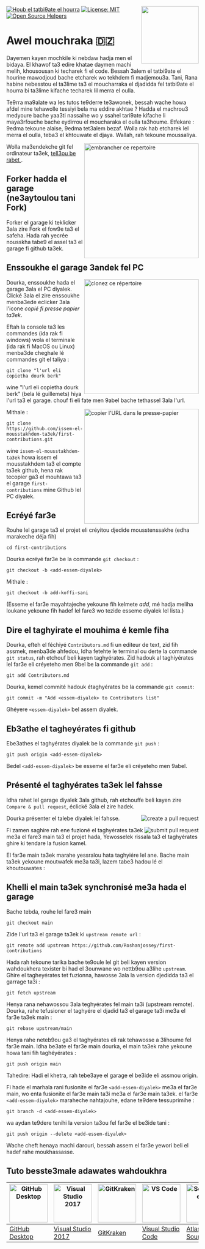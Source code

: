 [![Houb el tatbi9ate el hourra](https://badges.frapsoft.com/os/v1/open-source.svg?v=103)](https://github.com/ellerbrock/open-source-badges/)
[<img align="right" width="150" src="https://firstcontributions.github.io/assets/Readme/join-slack-team.png">](https://join.slack.com/t/firstcontributors/shared_invite/zt-1hg51qkgm-Xc7HxhsiPYNN3ofX2_I8FA)
[![License: MIT](https://img.shields.io/badge/License-MIT-green.svg)](https://opensource.org/licenses/MIT)
[![Open Source Helpers](https://www.codetriage.com/roshanjossey/first-contributions/badges/users.svg)](https://www.codetriage.com/roshanjossey/first-contributions)


# Awel mouchraka 🇩🇿

Dayemen kayen mochkile ki nebdaw hadja men el bidaya. El khawof ta3 edire khatae daymen machi melih, khousousan ki techarek fi el code. Bessah 3alem el tatbi9ate el hourine mawodjoud bache etcharek wo tekhdem fi madjemou3a. Tani, Rana habine nebesstou el ta3lime ta3 el moucharraka el djadidda fel tatbi9ate el hourra bi ta3lime kifache techarek lil merra el oulla.  

Te9rra ma9alate wa les tutos te9derre te3awonek, bessah wache howa afdel mine tehawolle tessiyi bela ma eddire akhtae ? Hadda el machrou3 medyoure bache yaa3ti nassaihe wo y ssahel tari9ate kifache li maya3rfouche bache eydirrou el moucharaka el oulla ta3houme. Etfekare : 9edma tekoune alaise, 9edma tet3alem bezaf. Wolla rak hab etcharek lel merra el oulla, teba3 el khtouwate el djaya. Wallah, rah tekoune moussaliya.

<img align="right" width="300" src="https://firstcontributions.github.io/assets/Readme/fork.png" alt="embrancher ce repertoire" />

Wolla ma3endekche git fel ordinateur ta3ek, [ tell3ou be rabet ]( https://help.github.com/articles/set-up-git/ ).

## Forker hadda el garage (ne3aytoulou tani Fork)

Forker el garage ki teklicker 3ala zire Fork el fow9e ta3 el safeha.
Hada rah yecrée nousskha tabe9 el assel ta3 el garage fi github ta3ek.

## Enssoukhe el garage 3andek fel PC

<img align="right" width="300" src="https://firstcontributions.github.io/assets/Readme/clone.png" alt="clonez ce répertoire" />

Dourka, enssoukhe hada el garage 3ala el PC diyalek. Clické 3ala el zire enssoukhe menba3ede eclicker 3ala l'icone *copié fi presse papier ta3ek*.

Eftah la console ta3 les commandes (ida rak fi windows) wola el terminale (ida rak fi MacOS ou Linux) menba3de cheghale lé commandes git el taliya :

```
git clone "l'url eli copietha dourk berk"
```
wine "l'url eli copietha dourk berk" (bela lé guillemets) hiya l'url ta3 el garage. chouf fi eli fate men 9abel bache tethassel 3ala l'url.

<img align="right" width="300" src="https://firstcontributions.github.io/assets/Readme/copy-to-clipboard.png" alt="copier l'URL dans le presse-papier" />

Mithale :
```
git clone https://github.com/issem-el-mousstakhdem-ta3ek/first-contributions.git
```

wine `issem-el-mousstakhdem-ta3ek` howa issem el mousstakhdem ta3 el compte ta3ek github, hena rak tecopier ga3 el mouhtawa ta3 el garage `first-contributions` mine Github lel PC diyalek.

## Ecréyé far3e

Rouhe lel garage ta3 el projet eli créyitou djedide mousstenssakhe (edha marakeche déja fih)

```
cd first-contributions
```

Dourka ecréyé far3e be la commande `git checkout` :

```
git checkout -b <add-essem-diyalek>
```

Mithale :
```
git checkout -b add-koffi-sani
```
(Esseme el far3e mayahtajeche yekoune fih kelmete *add*, mé hadja meliha loukane yekoune fih hadef lel fare3 wo tezide esseme diyalek lel lista.)

## Dire el taghyirate el mouhima é kemle fiha

Dourka, efteh el féchiyé `Contributors.md` fi un editeur de text, zid fih assmek, menba3de ahfedou, Idha fetehte le terminal ou derte la commande `git status`, rah etchouf beli kayen taghyérates. Zid hadouk al taghiyérates lel far3e eli créyeteho men 9bel be la commande `git add` :
```
git add Contributors.md
```

Dourka, kemel commité hadouk étaghyérates be la commande `git commit`:

```
git commit -m "Add <essem-diyalek> to Contributors list"
```
Ghéyere `<essem-diyalek>` bel assem diyalek.

## Eb3athe el tagheyérates fi github

Ebe3athes el taghyérates diyalek be la commande `git push` :
```
git push origin <add-essem-diyalek>
```
Bedel `<add-essem-diyalek>` be esseme el far3e eli créyeteho men 9abel.

## Présenté el taghyérates ta3ek lel fahsse

Idha rahet lel garage diyalek 3ala github, rah etchouffe beli kayen zire `Compare & pull request`, éclické 3ala el zire hadek.

<img style="float: right;" src="https://firstcontributions.github.io/assets/Readme/compare-and-pull.png" alt="create a pull request" />

Dourka présenter el talebe diyalek lel fahsse.

<img style="float: right;" src="https://firstcontributions.github.io/assets/Readme/submit-pull-request.png" alt="submit pull request" />

Fi zamen saghire rah ene fuzioné el taghyérates ta3ek me3a el fare3 main ta3 el projet hada, Yewosselek rissala ta3 el taghyérates ghire ki tendare la fusion kamel.

El far3e main ta3ek marahe yessralou hata taghyiére lel ane. Bache main ta3ek yekoune moutwafek me3a ta3i, lazem tabe3 hadou lé el khoutouwates :

## Khelli el main ta3ek synchronisé me3a hada el garage

 Bache tebda, rouhe lel fare3 main
 ```
 git checkout main
 ```

 Zide l'url ta3 el garage ta3ek ki `upstream remote url` :
```
git remote add upstream https://github.com/Roshanjossey/first-contributions
```

Hada rah tekoune tarika bache te9oule lel git beli kayen version wahdoukhera texister bi had el 3ounwane wo nettb9ou a3lihe `upstream`. Ghire el tagheyérates tet fuzionna, hawosse 3ala la version djedidda ta3 el garrage ta3i :
```
git fetch upstream
```

Henya rana nehawossou 3ala teghyérates fel main ta3i (upstream remote). Dourka, rahe tefusioner el taghyére el djadid ta3 el garage ta3i me3a el far3e ta3ek main :
```
git rebase upstream/main
```
Henya rahe neteb9ou ga3 el taghyérates eli rak tehawosse a 3lihoume fel far3e main. Idha be3ate el far3e main dourka, el main ta3ek rahe yekoune howa tani fih taghéyérates :
```
git push origin main
```
Tahedire: Hadi el khetra, rah tebe3aye el garage el be3ide eli assmou origin.

Fi hade el marhala rani fusionite el far3e `<add-essem-diyalek>` me3a el far3e main, wo enta fusionite el far3e main ta3i me3a el far3e main ta3ek. el far3e `<add-essem-diyalek>` maraheche nahtajouhe, edane te9dere tessuprimihe :

```
git branch -d <add-essem-diyalek>
```
wa aydan te9dere tenihi la version ta3ou fel far3e el be3ide tani :
```
git push origin --delete <add-essem-diyalek>
```
Wache cheft henaya machi darouri, bessah assem el far3e yewori beli el hadef rahe moukhassasse.

## Tuto besste3male adawates wahdoukhra


| <a href="../gui-tool-tutorials/github-desktop-tutorial.md"><img alt="GitHub Desktop" src="https://desktop.github.com/images/desktop-icon.svg" width="100"></a> | <a href="../gui-tool-tutorials/github-windows-vs2017-tutorial.md"><img alt="Visual Studio 2017" src="https://upload.wikimedia.org/wikipedia/commons/c/cd/Visual_Studio_2017_Logo.svg" width="100"></a> | <a href="../gui-tool-tutorials/gitkraken-tutorial.md"><img alt="GitKraken" src="https://firstcontributions.github.io/assets/gui-tool-tutorials/gitkraken-tutorial/gk-icon.png" width="100"></a> | <a href="../gui-tool-tutorials/github-windows-vs-code-tutorial.md"><img alt="VS Code" src="https://upload.wikimedia.org/wikipedia/commons/2/2d/Visual_Studio_Code_1.18_icon.svg" width=100></a> | <a href="../gui-tool-tutorials/sourcetree-macos-tutorial.md"><img alt="Sourcetree App" src="https://wac-cdn.atlassian.com/dam/jcr:81b15cde-be2e-4f4a-8af7-9436f4a1b431/Sourcetree-icon-blue.svg" width=100></a> | <a href="../gui-tool-tutorials/github-windows-intellij-tutorial.md"><img alt="IntelliJ IDEA" src="https://upload.wikimedia.org/wikipedia/commons/thumb/9/9c/IntelliJ_IDEA_Icon.svg/512px-IntelliJ_IDEA_Icon.svg.png" width=100></a> |
| --- | --- | --- | --- | --- | --- |
| [GitHub Desktop](../gui-tool-tutorials/github-desktop-tutorial.md) | [Visual Studio 2017](../gui-tool-tutorials/github-windows-vs2017-tutorial.md) | [GitKraken](../gui-tool-tutorials/gitkraken-tutorial.md) | [Visual Studio Code](../gui-tool-tutorials/github-windows-vs-code-tutorial.md) | [Atlassian Sourcetree](../gui-tool-tutorials/sourcetree-macos-tutorial.md) | [IntelliJ IDEA](../gui-tool-tutorials/github-windows-intellij-tutorial.md) |
